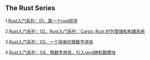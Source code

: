 ## The Rust Series 
1.[Rust入门系列：01、第一个rust程序](https://github.com/MagicalBridge/Blog/issues/58)

2.[Rust入门系列：02、Rust入门系列：Cargo: Rust 的包管理和构建系统](https://github.com/MagicalBridge/Blog/issues/59)

3.[Rust入门系列：03、一个简单的猜数字游戏](https://github.com/MagicalBridge/Blog/issues/60)

4.[Rust入门系列：04、猜数字游戏，引入rand随机数模块](https://github.com/MagicalBridge/Blog/issues/62)